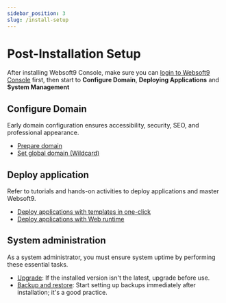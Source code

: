 ```yaml
---
sidebar_position: 3
slug: /install-setup
---
```


# Post-Installation Setup

After installing Websoft9 Console, make sure you can [login to Websoft9 Console](./login-console) first, then start to **Configure Domain**, **Deploying Applications** and **System Management**

## Configure Domain

Early domain configuration ensures accessibility, security, SEO, and professional appearance.

- [Prepare domain](./domain-prepare)
- [Set global domain (Wildcard)](./domain-set#wildcard)

## Deploy application

Refer to tutorials and hands-on activities to deploy applications and master Websoft9.

- [Deploy applications with templates in one-click](./appstore-guide)
- [Deploy applications with Web runtime](./runtime)

## System administration

As a system administrator, you must ensure system uptime by performing these essential tasks.

- [Upgrade](./upgrade): If the installed version isn't the latest, upgrade before use.
- [Backup and restore](./backup): Start setting up backups immediately after installation; it's a good practice.
